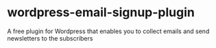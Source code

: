 # wordpress-email-signup-plugin
A free plugin for Wordpress that enables you to collect emails and send newsletters to the subscribers
